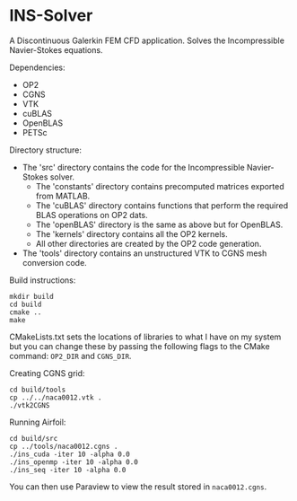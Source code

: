 # INS-Solver
A Discontinuous Galerkin FEM CFD application. Solves the Incompressible Navier-Stokes equations.

Dependencies:
- OP2
- CGNS
- VTK
- cuBLAS
- OpenBLAS
- PETSc

Directory structure:
- The 'src' directory contains the code for the Incompressible Navier-Stokes solver.
  - The 'constants' directory contains precomputed matrices exported from MATLAB.
  - The 'cuBLAS' directory contains functions that perform the required BLAS operations on OP2 dats.
  - The 'openBLAS' directory is the same as above but for OpenBLAS.
  - The 'kernels' directory contains all the OP2 kernels.
  - All other directories are created by the OP2 code generation.
- The 'tools' directory contains an unstructured VTK to CGNS mesh conversion code.

Build instructions:
```
mkdir build
cd build
cmake ..
make
```

CMakeLists.txt sets the locations of libraries to what I have on my system but you can change these by passing the following flags to the CMake command: `OP2_DIR` and `CGNS_DIR`.

Creating CGNS grid:
```
cd build/tools
cp ../../naca0012.vtk .
./vtk2CGNS
```

Running Airfoil:
```
cd build/src
cp ../tools/naca0012.cgns .
./ins_cuda -iter 10 -alpha 0.0
./ins_openmp -iter 10 -alpha 0.0
./ins_seq -iter 10 -alpha 0.0
```

You can then use Paraview to view the result stored in `naca0012.cgns`.
